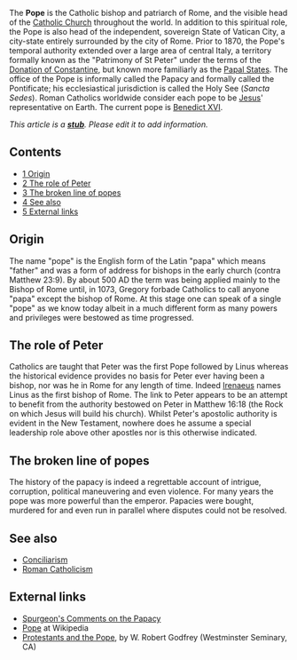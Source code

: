 The **Pope** is the Catholic bishop and patriarch of Rome, and the
visible head of the
[Catholic Church](Catholic_Church "Catholic Church") throughout the
world. In addition to this spiritual role, the Pope is also head of
the independent, sovereign State of Vatican City, a city-state
entirely surrounded by the city of Rome. Prior to 1870, the Pope's
temporal authority extended over a large area of central Italy, a
territory formally known as the "Patrimony of St Peter" under the
terms of the
[Donation of Constantine](http://www.wikipedia.org/wiki/Donation_of_Constantine "wikipedia:Donation of Constantine"),
but known more familiarly as the
[Papal States](http://www.wikipedia.org/wiki/Papal_States "wikipedia:Papal States").
The office of the Pope is informally called the Papacy and formally
called the Pontificate; his ecclesiastical jurisdiction is called
the Holy See (*Sancta Sedes*). Roman Catholics worldwide consider
each pope to be [Jesus](Jesus "Jesus")' representative on Earth.
The current pope is [Benedict XVI](Benedict_XVI "Benedict XVI").

*This article is a **[stub](http://www.theopedia.com/Category:Theopedia_stubs "Category:Theopedia stubs")**. Please edit it to add information.*
## Contents

-   [1 Origin](#Origin)
-   [2 The role of Peter](#The_role_of_Peter)
-   [3 The broken line of popes](#The_broken_line_of_popes)
-   [4 See also](#See_also)
-   [5 External links](#External_links)

## Origin

The name "pope" is the English form of the Latin "papa" which means
"father" and was a form of address for bishops in the early church
(contra Matthew 23:9). By about 500 AD the term was being applied
mainly to the Bishop of Rome until, in 1073, Gregory forbade
Catholics to call anyone "papa" except the bishop of Rome. At this
stage one can speak of a single "pope" as we know today albeit in a
much different form as many powers and privileges were bestowed as
time progressed.

## The role of Peter

Catholics are taught that Peter was the first Pope followed by
Linus whereas the historical evidence provides no basis for Peter
ever having been a bishop, nor was he in Rome for any length of
time. Indeed [Irenaeus](Irenaeus "Irenaeus") names Linus as the
first bishop of Rome. The link to Peter appears to be an attempt to
benefit from the authority bestowed on Peter in Matthew 16:18 (the
Rock on which Jesus will build his church). Whilst Peter's
apostolic authority is evident in the New Testament, nowhere does
he assume a special leadership role above other apostles nor is
this otherwise indicated.

## The broken line of popes

The history of the papacy is indeed a regrettable account of
intrigue, corruption, political maneuvering and even violence. For
many years the pope was more powerful than the emperor. Papacies
were bought, murdered for and even run in parallel where disputes
could not be resolved.

## See also

-   [Conciliarism](Conciliarism "Conciliarism")
-   [Roman Catholicism](Roman_Catholicism "Roman Catholicism")

## External links

-   [Spurgeon's Comments on the Papacy](http://jonathanedwards.blogspot.com/2005/04/spurgeons-comments-on-papacy.html)
-   [Pope](http://www.wikipedia.org/wiki/Pope "wikipedia:Pope") at
    Wikipedia
-   [Protestants and the Pope](http://69.59.173.95/faculty/wscwritings/protestantsandthepope.php),
    by W. Robert Godfrey (Westminster Seminary, CA)



